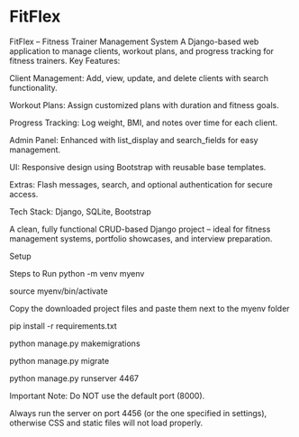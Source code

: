# FitFlex
FitFlex – Fitness Trainer Management System A Django-based web application to manage clients, workout plans, and progress tracking for fitness trainers.
Key Features:

Client Management: Add, view, update, and delete clients with search functionality.

Workout Plans: Assign customized plans with duration and fitness goals.

Progress Tracking: Log weight, BMI, and notes over time for each client.

Admin Panel: Enhanced with list_display and search_fields for easy management.

UI: Responsive design using Bootstrap with reusable base templates.

Extras: Flash messages, search, and optional authentication for secure access.

Tech Stack: Django, SQLite, Bootstrap

A clean, fully functional CRUD-based Django project – ideal for fitness management systems, portfolio showcases, and interview preparation.

Setup

Steps to Run
python -m venv myenv

source myenv/bin/activate

Copy the downloaded project files and paste them next to the myenv folder

pip install -r requirements.txt

python manage.py makemigrations

python manage.py migrate

python manage.py runserver 4467

Important Note:
Do NOT use the default port (8000).

Always run the server on port 4456 (or the one specified in settings), otherwise CSS and static files will not load properly.
